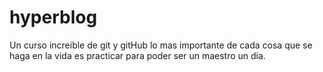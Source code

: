 # hyperblog
Un curso increible de git y gitHub
lo mas importante de cada cosa que se haga en la vida es practicar para poder ser un maestro un dia.
